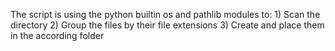 The script is using the python builtin os and pathlib modules to: 
    1) Scan the directory
    2) Group the files by their file extensions
    3) Create and place them in the according folder   